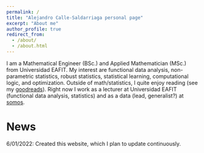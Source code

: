 ```yaml
---
permalink: /
title: "Alejandro Calle-Saldarriaga personal page"
excerpt: "About me"
author_profile: true
redirect_from: 
  - /about/
  - /about.html
---
```


I am a Mathematical Engineer (BSc.) and Applied Mathematician (MSc.) from Universidad EAFIT. My interest are functional data analysis, non-parametric statistics, robust statistics, statistical learning, computational logic, and optimization. Outside of math/statistics, I quite enjoy reading (see my [goodreads](https://www.goodreads.com/user/show/5880518-alejandro-calle-saldarriaga)). Right now I work as a lecturer at Universidad EAFIT (functional data analysis, statistics) and as a data (lead, generalist?) at [somos](https://www.somosinternet.co/).

News
======
6/01/2022: Created this website, which I plan to update continuously. 